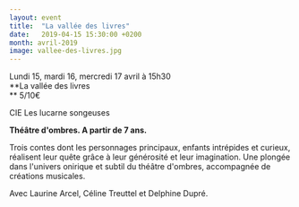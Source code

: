 ```yaml
---
layout: event
title:  "La vallée des livres"
date:   2019-04-15 15:30:00 +0200
month: avril-2019
image: vallee-des-livres.jpg
---
```




Lundi 15, mardi 16, mercredi 17 avril à 15h30  
**La vallée des livres  
** 5/10€





CIE Les lucarne songeuses

**Théâtre d'ombres. A partir de 7 ans.**

Trois contes dont les personnages principaux, enfants intrépides et curieux, réalisent leur quête grâce à leur générosité et leur imagination. Une plongée dans l'univers onirique et subtil du théâtre d'ombres, accompagnée de créations musicales.

Avec Laurine Arcel, Céline Treuttel et Delphine Dupré. 